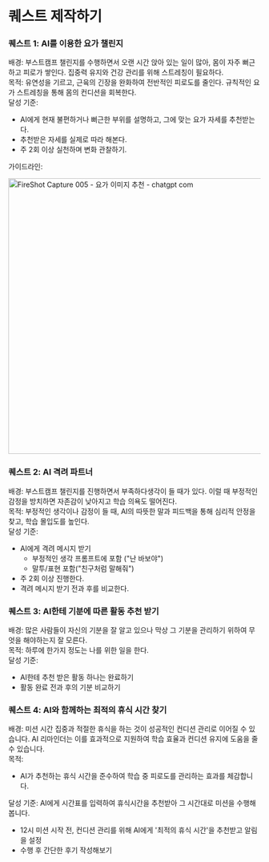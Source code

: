 # 퀘스트 제작하기

### 퀘스트 1: AI를 이용한 요가 챌린지
배경: 부스트캠프 챌린지를 수행하면서 오랜 시간 앉아 있는 일이 많아, 몸이 자주 뻐근하고 피로가 쌓인다. 집중력 유지와 건강 관리를 위해 스트레칭이 필요하다.\
목적: 유연성을 기르고, 근육의 긴장을 완화하여 전반적인 피로도를 줄인다. 규칙적인 요가 스트레칭을 통해 몸의 컨디션을 회복한다.\
달성 기준:
- AI에게 현재 불편하거나 뻐근한 부위를 설명하고, 그에 맞는 요가 자세를 추천받는다.
- 추천받은 자세를 실제로 따라 해본다.
- 주 2회 이상 실천하며 변화 관찰하기.
  
가이드라인:

<img width="550" alt="FireShot Capture 005 - 요가 이미지 추천 -  chatgpt com" src="https://github.com/user-attachments/assets/9399f038-6b05-4946-96f9-43468a9ec2fa" />


### 퀘스트 2: AI 격려 파트너

배경: 부스트캠프 챌린지를 진행하면서 부족하다생각이 들 때가 있다. 이럴 때 부정적인 감정을 방치하면 자존감이 낮아지고 학습 의욕도 떨어진다.  
목적: 부정적인 생각이나 감정이 들 때, AI의 따뜻한 말과 피드백을 통해 심리적 안정을 찾고, 학습 몰입도를 높인다.  
달성 기준:

- AI에게 격려 메시지 받기
  - 부정적인 생각 프롬프트에 포함 ("난 바보야")
  - 말투/표현 포함("친구처럼 말해줘")
- 주 2회 이상 진행한다.
- 격려 메시지 받기 전과 후를 비교한다.

### 퀘스트 3: AI한테 기분에 따른 활동 추천 받기

배경: 많은 사람들이 자신의 기분을 잘 알고 있으나 막상 그 기분을 관리하기 위하여 무엇을 해야하는지 잘 모른다.  
목적: 하루에 한가지 정도는 나를 위한 일을 한다.  
달성 기준:

- AI한테 추천 받은 활동 하나는 완료하기
- 활동 완료 전과 후의 기분 비교하기

### 퀘스트 4: AI와 함께하는 최적의 휴식 시간 찾기

배경: 미션 시간 집중과 적절한 휴식을 하는 것이 성공적인 컨디션 관리로 이어질 수 있습니다. AI 리마인더는 이를 효과적으로 지원하여 학습 효율과 컨디션 유지에 도움을 줄 수 있습니다.  
목적:

- AI가 추천하는 휴식 시간을 준수하여 학습 중 피로도를 관리하는 효과를 체감합니다.

달성 기준: AI에게 시간표를 입력하여 휴식시간을 추천받아 그 시간대로 미션을 수행해봅니다.

- 12시 미션 시작 전, 컨디션 관리를 위해 AI에게 '최적의 휴식 시간'을 추천받고 알림을 설정
- 수행 후 간단한 후기 작성해보기
